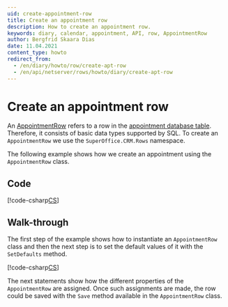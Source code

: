 ```yaml
---
uid: create-appointment-row
title: Create an appointment row
description: How to create an appointment row.
keywords: diary, calendar, appointment, API, row, AppointmentRow
author: Bergfrid Skaara Dias
date: 11.04.2021
content_type: howto
redirect_from:
  - /en/diary/howto/row/create-apt-row
  - /en/api/netserver/rows/howto/diary/create-apt-row
---
```


# Create an appointment row

An [AppointmentRow][2] refers to a row in the [appointment database table][1]. Therefore, it consists of basic data types supported by SQL. To create an `AppointmentRow` we use the `SuperOffice.CRM.Rows` namespace.

The following example shows how we create an appointment using the `AppointmentRow` class.

## Code

[!code-csharp[CS](includes/create-apt-row.cs)]

## Walk-through

The first step of the example shows how to instantiate an `AppointmentRow` class and then the next step is to set the default values of it with the `SetDefaults` method.

[!code-csharp[CS](includes/create-apt-row.cs?range=6,9)]

The next statements show how the different properties of the `AppointmentRow` are assigned. Once such assignments are made, the row could be saved with the `Save` method available in the `AppointmentRow` class.

<!-- Referenced links -->
[1]: ../../../../database/tables/appointment.md
[2]: <xref:SuperOffice.CRM.Rows.AppointmentRow>
